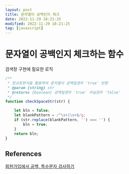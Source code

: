```yaml
---
layout: post
title: 문자열이 공백인지 체크
date: 2022-11-29 18:21:25
modified: 2022-11-29 18:21:25
tag: [javascript]
---
```


# 문자열이 공백인지 체크하는 함수
검색창 구현에 필요한 로직

```javascript
/**
 * 정규표현식을 활용하여 문자열이 공백일경우 'true' 반환
 * @param {string} str 
 * @returns {boolean} 공백일경우 'true' 아닐경우 'false'
 */
function checkSpaceStr(str) {

    let bln = false;
    let blankPattern = /^\s+|\s+$/g;
    if (str.replace(blankPattern, '') === '') {
        bln = true;
    }
    return bln;
}
```

## References
[회원가입에서 공백, 특수문자 검사하기](https://escapefromcoding.tistory.com/289)
